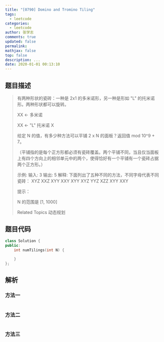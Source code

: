 ```yaml
---
title: "[0790] Domino and Tromino Tiling"
tags:
  - leetcode
categories:
  - leetcode
author: 张学志
comments: true
updated: false
permalink:
mathjax: false
top: false
description: ...
date: 2020-01-01 00:13:10
---
```


## 题目描述

> 有两种形状的瓷砖：一种是 2x1 的多米诺形，另一种是形如 "L" 的托米诺形。两种形状都可以旋转。 
> 
> 
> XX  <- 多米诺
> 
> XX  <- "L" 托米诺
> X
> 
> 
> 给定 N 的值，有多少种方法可以平铺 2 x N 的面板？返回值 mod 10^9 + 7。 
> 
> （平铺指的是每个正方形都必须有瓷砖覆盖。两个平铺不同，当且仅当面板上有四个方向上的相邻单元中的两个，使得恰好有一个平铺有一个瓷砖占据两个正方形。） 
> 
> 
> 示例:
> 输入: 3
> 输出: 5
> 解释: 
> 下面列出了五种不同的方法，不同字母代表不同瓷砖：
> XYZ XXZ XYY XXY XYY
> XYZ YYZ XZZ XYY XXY 
> 
> 提示： 
> 
> 
> N 的范围是 [1, 1000] 
> 
> 
> 
> Related Topics 动态规划

## 题目代码

```cpp
class Solution {
public:
    int numTilings(int N) {
        
    }
};
```

## 解析

### 方法一

```cpp

```

### 方法二

```cpp

```

### 方法三

```cpp

```

